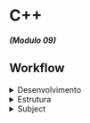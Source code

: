 # C++
***(Modulo 09)***

## Workflow
<details>
  <summary>Desenvolvimento</summary>

**Estrutura de pastas:**
```
ex00/
├── Makefile
├── main.cpp
├── BitcoinExchange.cpp
├── BitcoinExchange.hpp
└── input.txt (Exemplo)
```
### Desenvolvimento:
- Passo 1: Leitura de Arquivos
  - Implementar a leitura do arquivo de entrada (input.txt) e da base de dados CSV.
  - Utilizar containers apropriados para armazenar os dados.
- Passo 2: Validação de Dados
  - Implementar a validação da data no formato correto.
  - Verificar se o valor está dentro do intervalo permitido (0 a 1000).
- Passo 3: Cálculo das Taxas
  - Implementar a busca da taxa de câmbio correspondente à data.
  - Se a data não estiver presente no banco de dados, localizar a data anterior mais próxima.
  - Realizar o cálculo e armazenar os resultados.
- Passo 4: Tratamento de Erros
  - Implementar mensagens de erro claras para:
  - Data inválida.
  - Valores fora dos limites.
  - Falha na leitura do arquivo.
- Passo 5: Exibição dos Resultados
  - Exibir os resultados corretamente formatados.
  - Seguir o padrão de saída fornecido no exemplo (incluindo mensagens de erro quando apropriado).
---
  - Armazenar os dados do input em um container std::map (date(key):value)
  - Ler ou armazenar a chave e valor do DB (data.csv)
   - Este banco de dados é fornecido com o subject.

```
data.csv (DB)			|		input.txt
--------------------------------------------------------
date,exchange_rate|		date | value
2009-01-02,0			|		2011-01-03 | 3	
2009-01-05,0			|		2011-01-03 | 2	
2009-01-08,0			|		2011-01-03 | 1	
2009-01-11,0			|		2011-01-03 | 1.2	
2009-01-14,0			|		2011-01-09 | 1	
2009-01-17,0			|		2012-01-11 | -1	
2009-01-20,0			|		2001-42-42	
2009-01-23,0			|		2012-01-11 | 1	
2009-01-26,0			|		2012-01-11 | 2147483648	
```

```
ex00/
├── Makefile
├── main.cpp
├── BitcoinExchange.cpp
├── BitcoinExchange.hpp
└── input.txt (Exemplo)
```

https://medium.com/@sofia.huppertz/cpp09-school42-1efa42df7803
</details>
<details>
  <summary>Estrutura</summary>

### Estrutura do projeto:
1. Classe BitcoinExchange:
- Responsabilidade: Centralizar a lógica do programa.
- Métodos:
  - [x] Carregar a base de dados de câmbio em um container (ex: std::map para mapear a data para a taxa de câmbio).
  - [ ] Processar o arquivo de entrada.
  - [ ] Calcular o valor de Bitcoin com base na data e taxa de câmbio.
- Atributos:
  - [x] Um container (como std::map ou std::vector) para armazenar as taxas de câmbio.
2. Classe Date (opcional, mas recomendada):
- Responsabilidade: Manipular e validar datas.
- Métodos:
  - [x] Validar o formato da data.
  - [ ] Validar data (dia, mês, ano).
  - [ ] Comparar datas para encontrar a mais próxima.
3. Funções Utilitárias (fora das classes):
- Validação de Entrada:
  - [ ] Funções para validar o valor e a data fornecidos no arquivo de entrada, como verificar se o valor é um número positivo ou se a data está no formato correto.
- Leitura de Arquivo:
  - [ ] Funções responsáveis por abrir e ler arquivos (CSV e o arquivo de entrada).

### Exemplo de Estrutura:
```cpp
// BitcoinExchange.hpp
class BitcoinExchange {
private:
    std::map<std::string, float> exchangeRates;  // Para armazenar as taxas por data
public:
    BitcoinExchange(const std::string& dbFile);  // Construtor que carrega o DB
    void processFile(const std::string& inputFile);  // Processa o arquivo de entrada
    float calculate(const std::string& date, float value);  // Calcula o valor com base na data
};

// Date.hpp
class Date {
public:
    static bool isValid(const std::string& dateStr);  // Valida o formato da data
    static bool isBefore(const std::string& date1, const std::string& date2);  // Compara datas
};

// Funções utilitárias
bool validateValue(float value);  // Valida se o valor está entre 0 e 1000
std::map<std::string, float> loadExchangeRates(const std::string& filename);  // Carrega as taxas
```

</details>

<details>
  <summary>Subject</summary>
Você precisa criar um programa que emita o valor de uma certa quantia de 
bitcoin em uma certa data.

Este programa deve usar um banco de dados no formato csv que representará o preço 
do bitcoin ao longo do tempo. Este banco de dados é fornecido com este assunto.

O programa tomará como entrada um segundo banco de dados, armazenando os 
diferentes preços/datas para avaliar.

Seu programa deve respeitar estas regras:
- O nome do programa é btc.
- Seu programa deve tomar um arquivo como argumento.
- Cada linha neste arquivo deve usar o seguinte formato: "data | valor".
- Uma data válida sempre estará no seguinte formato: Ano-Mês-Dia.
- ​​Um valor válido deve ser um float ou um inteiro positivo, entre 0 e 1000.

Você deve usar pelo menos um contêiner em seu código para validar este
exercício. 
Você deve lidar com possíveis erros com uma mensagem de erro apropriada.

Seu programa usará o valor em seu arquivo de entrada.

Seu programa deve exibir na saída padrão o resultado do valor multiplicado pela 
taxa de câmbio de acordo com a data indicada em seu banco de dados.

Se a data usada na entrada não existir em seu BD, então você deve usar a 
data mais próxima contida em seu BD. Tenha cuidado para usar a data mais 
baixa e não a mais alta.
</details>

<!-- [↑ Index ↑](#index) -->

